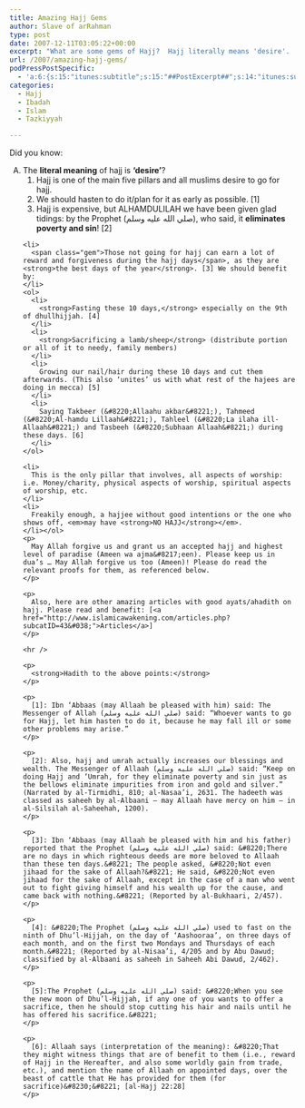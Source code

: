 ```yaml
---
title: Amazing Hajj Gems
author: Slave of arRahman
type: post
date: 2007-12-11T03:05:22+00:00
excerpt: "What are some gems of Hajj?  Hajj literally means 'desire'.  Those who don't go should hasten to do good deeds, as the Prophet said--because these are the BEST days of the year!  Fast, say takbeer, ..."
url: /2007/amazing-hajj-gems/
podPressPostSpecific:
  - 'a:6:{s:15:"itunes:subtitle";s:15:"##PostExcerpt##";s:14:"itunes:summary";s:15:"##PostExcerpt##";s:15:"itunes:keywords";s:17:"##WordPressCats##";s:13:"itunes:author";s:10:"##Global##";s:15:"itunes:explicit";s:2:"No";s:12:"itunes:block";s:2:"No";}'
categories:
  - Hajj
  - Ibadah
  - Islam
  - Tazkiyyah

---
```

Did you know:

<ol type="A">
  <li>
    The <strong>literal meaning</strong> of hajj is <strong>‘desire’</strong>? <ol>
      <li>
        Hajj is one of the main five pillars and all muslims desire to go for hajj.
      </li>
      <li>
        We should hasten to do it/plan for it as early as possible. [1]
      </li>
      <li>
        Hajj is expensive, but ALHAMDULILAH we have been given glad tidings: by the Prophet (صلي الله عليه وسلم), who said, it <strong>eliminates poverty and sin</strong>! [2]
      </li>
    </ol>
    
    <li>
      <span class="gem">Those not going for hajj can earn a lot of reward and forgiveness during the hajj days</span>, as they are <strong>the best days of the year</strong>. [3] We should benefit by:
    </li>
    <ol>
      <li>
        <strong>Fasting these 10 days,</strong> especially on the 9th of dhullhijjah. [4]
      </li>
      <li>
        <strong>Sacrificing a lamb/sheep</strong> (distribute portion or all of it to needy, family members)
      </li>
      <li>
        Growing our nail/hair during these 10 days and cut them afterwards. (This also ‘unites’ us with what rest of the hajees are doing in mecca) [5]
      </li>
      <li>
        Saying Takbeer (&#8220;Allaahu akbar&#8221;), Tahmeed (&#8220;Al-hamdu Lillaah&#8221;), Tahleel (&#8220;La ilaha ill-Allaah&#8221;) and Tasbeeh (&#8220;Subhaan Allaah&#8221;) during these days. [6]
      </li>
    </ol>
    
    <li>
      This is the only pillar that involves, all aspects of worship: i.e. Money/charity, physical aspects of worship, spiritual aspects of worship, etc.
    </li>
    <li>
      Freakily enough, a hajjee without good intentions or the one who shows off, <em>may have <strong>NO HAJJ</strong></em>.
    </li></ol> 
    <p>
      May Allah forgive us and grant us an accepted hajj and highest level of paradise (Ameen wa ajma&#8217;een). Please keep us in dua’s … May Allah forgive us too (Ameen)! Please do read the relevant proofs for them, as referenced below.
    </p>
    
    <p>
      Also, here are other amazing articles with good ayats/ahadith on hajj. Please read and benefit: [<a href="http://www.islamicawakening.com/articles.php?subcatID=43&#038;">Articles</a>]
    </p>
    
    <hr />
    
    <p>
      <strong>Hadith to the above points:</strong>
    </p>
    
    <p>
      [1]: Ibn ‘Abbaas (may Allaah be pleased with him) said: The Messenger of Allah (صلي الله عليه وسلم) said: “Whoever wants to go for Hajj, let him hasten to do it, because he may fall ill or some other problems may arise.”
    </p>
    
    <p>
      [2]: Also, hajj and umrah actually increases our blessings and wealth. The Messenger of Allaah (صلي الله عليه وسلم) said: “Keep on doing Hajj and ‘Umrah, for they eliminate poverty and sin just as the bellows eliminate impurities from iron and gold and silver.” (Narrated by al-Tirmidhi, 810; al-Nasaa’i, 2631. The hadeeth was classed as saheeh by al-Albaani – may Allaah have mercy on him – in al-Silsilah al-Saheehah, 1200).
    </p>
    
    <p>
      [3]: Ibn ‘Abbaas (may Allaah be pleased with him and his father) reported that the Prophet (صلي الله عليه وسلم) said: &#8220;There are no days in which righteous deeds are more beloved to Allaah than these ten days.&#8221; The people asked, &#8220;Not even jihaad for the sake of Allaah?&#8221; He said, &#8220;Not even jihaad for the sake of Allaah, except in the case of a man who went out to fight giving himself and his wealth up for the cause, and came back with nothing.&#8221; (Reported by al-Bukhaari, 2/457).
    </p>
    
    <p>
      [4]: &#8220;The Prophet (صلي الله عليه وسلم) used to fast on the ninth of Dhu’l-Hijjah, on the day of ‘Aashooraa’, on three days of each month, and on the first two Mondays and Thursdays of each month.&#8221; (Reported by al-Nisaa’i, 4/205 and by Abu Dawud; classified by al-Albaani as saheeh in Saheeh Abi Dawud, 2/462).
    </p>
    
    <p>
      [5]:The Prophet (صلي الله عليه وسلم) said: &#8220;When you see the new moon of Dhu’l-Hijjah, if any one of you wants to offer a sacrifice, then he should stop cutting his hair and nails until he has offered his sacrifice.&#8221;
    </p>
    
    <p>
      [6]: Allaah says (interpretation of the meaning): &#8220;That they might witness things that are of benefit to them (i.e., reward of Hajj in the Hereafter, and also some worldly gain from trade, etc.), and mention the name of Allaah on appointed days, over the beast of cattle that He has provided for them (for sacrifice)&#8230;&#8221; [al-Hajj 22:28]
    </p>